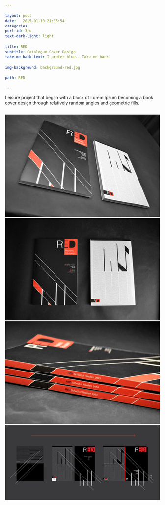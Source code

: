 ```yaml
---

layout: post
date:   2015-01-10 21:35:54
categories:
port-id: 3ru
text-dark-light: light

title: RED
subtitle: Catalogue Cover Design
take-me-back-text: I prefer blue.. Take me back.

img-background: background-red.jpg

path: RED

---
```


Leisure project that began with a block of Lorem Ipsum becoming a book cover design through relatively random angles and geometric fills.

<div className="image-container">
    <img className="clear" src=""/>
    <img className="w2" src="./img/work/red/red-angle.jpg"/>
    <img className="w2" src="./img/work/red/red-front.jpg"/>
    <img className="w2" src="./img/work/red/red-spine.jpg"/>
    <img className="w4" src="./img/work/red/red-process.jpg"/>
</div>

